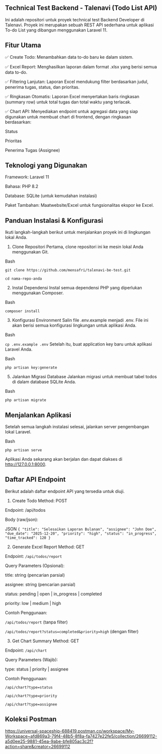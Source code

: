 ## Technical Test Backend - Talenavi (Todo List API)

Ini adalah repositori untuk proyek technical test Backend Developer di Talenavi. Proyek ini merupakan sebuah REST API sederhana untuk aplikasi To-do List yang dibangun menggunakan Laravel 11.

## Fitur Utama

✅ Create Todo: Menambahkan data to-do baru ke dalam sistem.

✅ Excel Report: Menghasilkan laporan dalam format .xlsx yang berisi semua data to-do.

✅ Filtering Lanjutan: Laporan Excel mendukung filter berdasarkan judul, penerima tugas, status, dan prioritas.

✅ Ringkasan Otomatis: Laporan Excel menyertakan baris ringkasan (summary row) untuk total tugas dan total waktu yang terlacak.

✅ Chart API: Menyediakan endpoint untuk agregasi data yang siap digunakan untuk membuat chart di frontend, dengan ringkasan berdasarkan:

Status

Prioritas

Penerima Tugas (Assignee)

## Teknologi yang Digunakan

Framework: Laravel 11

Bahasa: PHP 8.2

Database: SQLite (untuk kemudahan instalasi)

Paket Tambahan: Maatwebsite/Excel untuk fungsionalitas ekspor ke Excel.

## Panduan Instalasi & Konfigurasi

Ikuti langkah-langkah berikut untuk menjalankan proyek ini di lingkungan lokal Anda.

1. Clone Repositori
   Pertama, clone repositori ini ke mesin lokal Anda menggunakan Git.

Bash

`git clone https://github.com/mensafri/talenavi-be-test.git`

`cd nama-repo-anda`

2. Instal Dependensi
   Instal semua dependensi PHP yang diperlukan menggunakan Composer.

Bash

`composer install`

3. Konfigurasi Environment
   Salin file .env.example menjadi .env. File ini akan berisi semua konfigurasi lingkungan untuk aplikasi Anda.

Bash

`cp .env.example .env`
Setelah itu, buat application key baru untuk aplikasi Laravel Anda.

Bash

`php artisan key:generate`

5. Jalankan Migrasi Database
   Jalankan migrasi untuk membuat tabel todos di dalam database SQLite Anda.

Bash

`php artisan migrate`

## Menjalankan Aplikasi

Setelah semua langkah instalasi selesai, jalankan server pengembangan lokal Laravel.

Bash

`php artisan serve`

Aplikasi Anda sekarang akan berjalan dan dapat diakses di http://127.0.0.1:8000.

## Daftar API Endpoint

Berikut adalah daftar endpoint API yang tersedia untuk diuji.

1. Create Todo
   Method: POST

Endpoint: /api/todos

Body (raw/json):

JSON
`{
"title": "Selesaikan Laporan Bulanan",
"assignee": "John Doe",
"due_date": "2025-12-20",
"priority": "high",
"status": "in_progress",
"time_tracked": 120
}`

2. Generate Excel Report
   Method: GET

Endpoint: `/api/todos/report`

Query Parameters (Opsional):

title: string (pencarian parsial)

assignee: string (pencarian parsial)

status: pending | open | in_progress | completed

priority: low | medium | high

Contoh Penggunaan:

`/api/todos/report` (tanpa filter)

`/api/todos/report?status=completed&priority=high` (dengan filter)

3. Get Chart Summary
   Method: GET

Endpoint: `/api/chart`

Query Parameters (Wajib):

type: status | priority | assignee

Contoh Penggunaan:

`/api/chart?type=status`

`/api/chart?type=priority`

`/api/chart?type=assignee`

## Koleksi Postman

https://universal-spaceship-688419.postman.co/workspace/My-Workspace~afd869a3-79f4-48b5-8f8a-fa7427e22fe5/collection/26699112-a5d0ee25-9881-45ea-9abe-bfe805ac3c2f?action=share&creator=26699112
